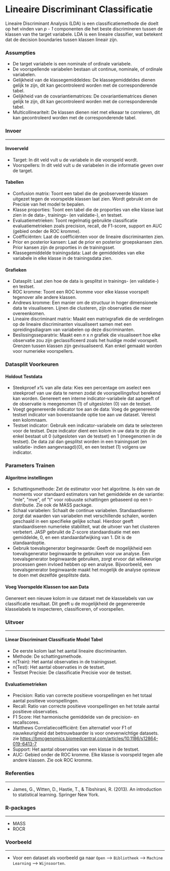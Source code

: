 Lineaire Discriminant Classificatie
==========================

Lineaire Discriminant Analysis (LDA) is een classificatiemethode die doelt op het vinden van *p - 1* componenten die het beste discrimineren tussen de klassen van the target variabele. LDA is een lineaire classifier, wat betekent dat de decision boundaries tussen klassen lineair zijn.

### Assumpties
- De target variabele is een nominale of ordinale variabele.
- De voorspellende variabelen bestaan uit continue, nominale, of ordinale variabelen.
- Gelijkheid van de klassegemiddeldes: De klassegemiddeldes dienen gelijk te zijn, dit kan gecontroleerd worden met de corresponderende tabel.
- Gelijkheid van de covariantiematrices: De covariantiematrices dienen gelijk te zijn, dit kan gecontroleerd worden met de corresponderende tabel.
- Multicollineariteit: De klassen dienen niet met elkeaar te correleren, dit kan gecontroleerd worden met de corresponderende tabel.

### Invoer 
-------
#### Invoerveld 
- Target: In dit veld vult u de variabele in die voorspeld wordt. 
- Voorspellers: In dit veld vult u de variabelen in die informatie geven over de target. 

#### Tabellen  
- Confusion matrix: Toont een tabel die de geobserveerde klassen uitgezet tegen de voorspelde klassen laat zien. Wordt gebruikt om de Precisie van het model te bepalen.
- Klasse proporties: Toont een tabel die de proporties van elke klasse laat zien in de data-, trainings- (en validatie-), en testset.
- Evaluatiemetrieken: Toont regelmatig gebruikte classificatie evaluatiemetrieken zoals precision, recall, de F1-score, support en AUC (gebied onder de ROC kromme).
- Coëfficiënten: Laat de coëfficiënten voor de lineaire discriminanten zien. 
- Prior en posterior kansen: Laat de prior en posterior groepskansen zien. Prior kansen zijn de proporties in de trainingsset.
- Klassegemiddelde trainingsdata: Laat de gemiddeldes van elke variabele in elke klasse in de trainingsdata zien.

#### Grafieken
- Datasplit: Laat zien hoe de data is gesplitst in trainings- (en validatie-) en testset.
- ROC kromme: Toont een ROC kromme voor elke klasse voorspelt tegenover alle andere klassen.
- Andrews kromme: Een manier om de structuur in hoger dimensionele data te visualiseren. Lijnen die clusteren, zijn observaties die meer overeenkomen. 
- Lineaire discriminant matrix: Maakt een matrixgrafiek die de verdelingen op de lineaire discriminanten visualiseert samen met een spreidingsdiagram van variabelen op deze discriminanten.
- Beslissingsseparatrix: Maakt een *n* x *n* grafiek die visualiseert hoe elke observatie zou zijn geclassificeerd zoals het huidige model voorspelt. Grenzen tussen klassen zijn gevisualiseerd. Kan enkel gemaakt worden voor numerieke voorspellers.

### Datasplit Voorkeuren
#### Holdout Testdata
- Steekproef *x*% van alle data: Kies een percentage om aselect een steekproef van uw data te nemen zodat de voorspellingsfout berekend kan worden. Genereert een interne indicator-variabele dat aangeeft of de observatie is meegenomen (1) of uitgesloten (0) van de testset.
- Voegt gegenereerde indicator toe aan de data: Voeg de gegenereerde testset indicator van bovenstaande optie toe aan uw dataset. Vereist een kolomnaam.
- Testset indicator: Gebruik een indicator-variabele om data te selecteren voor de testset. Deze indicator dient een kolom in uw data te zijn die enkel bestaat uit 0 (uitgesloten van de testset) en 1 (meegenomen in de testset). De data zal dan gesplitst worden in een trainingsset (en validatie- indien aangevraagd)(0), en een testset (1) volgens uw indicator.

### Parameters Trainen 
#### Algoritme instellingen
- Schattingsmethode: Zet de estimator voor het algoritme. Is één van de moments voor standaard estimators van het gemiddelde en de variantie: "mle", "mve", of "t" voor robuuste schattingen gebaseerd op een t-distributie. Zie ook de MASS package.
- Schaal variabelen: Schaalt de continue variabelen. Standaardiseren zorgt dat waarden van variabelen met verschillende schalen, worden geschaald in een specifieke gelijke schaal. Hierdoor geeft standaardiseren numerieke stabiliteit, wat de uitvoer van het clusteren verbetert. JASP gebruikt de Z-score standaardisatie met een gemiddelde, 0, en een standaardafwijking van 1. Dit is de standaardoptie.
- Gebruik toevalsgenerator beginwaarde: Geeft de mogelijkheid een toevalsgenerator beginwaarde te gebruiken voor uw analyse. Een toevalsgenerator beginwaarde gebruiken, zorgt ervoor dat willekeurige processen geen invloed hebben op een analyse. Bijvoorbeeld, een toevalsgenerator beginwaarde maakt het mogelijk de analyse opnieuw te doen met dezelfde gesplitste data.

#### Voeg Voorspelde Klassen toe aan Data
Genereert een nieuwe kolom in uw dataset met de klasselabels van uw classificatie resultaat. Dit geeft u de mogelijkheid de gegenereerde klasselabels te inspecteren, classificeren, of voorspellen.

### Uitvoer
-------

#### Linear Discriminant Classificatie Model Tabel
- De eerste kolom laat het aantal lineaire discriminanten.
- Methode: De schattingsmethode.
- n(Train): Het aantal observaties in de trainingsset.
- n(Test): Het aantal observaties in de testset.
- Testset Precisie: De classificatie Precisie voor de testset.


#### Evaluatiemetrieken
- Precision: Ratio van correcte positieve voorspellingen en het totaal aantal positieve voorspellingen.
- Recall: Ratio van correcte positieve voorspellingen en het totale aantal positieve observaties.
- F1 Score: Het harmonische gemiddelde van de precision- en recallscores.
- Matthews Correlatiecoëfficiënt: Een alternatief voor F1 of nauwkeurigheid dat betrouwbaarder is voor onevenwichtige datasets.
	zie https://bmcgenomics.biomedcentral.com/articles/10.1186/s12864-019-6413-7
- Support: Het aantal observaties van een klasse in de testset.
- AUC: Gebied onder de ROC kromme. Elke klasse is voorspeld tegen alle andere klassen. Zie ook ROC kromme.

### Referenties
-------
- James, G., Witten, D., Hastie, T., & Tibshirani, R. (2013). An introduction to statistical learning. Springer New York.

### R-packages 
--- 
- MASS
- ROCR

### Voorbeeld 
---
- Voor een dataset als voorbeeld ga naar `Open` --> `Bibliotheek` --> `Machine Learning` --> `Wijnsoorten`.
